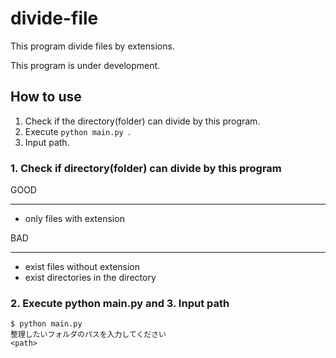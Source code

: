 # divide-file
This program divide files by extensions.

This program is under development.

## How to use
1. Check if the directory(folder) can divide by this program.
1. Execute  `python main.py `.
1. Input path.


### 1. Check if directory(folder) can divide by this program
GOOD
___
* only files with extension

BAD
___
* exist files without extension
* exist directories in the directory


### 2. Execute python main.py and 3. Input path
```
$ python main.py
整理したいフォルダのパスを入力してください
<path>
```

